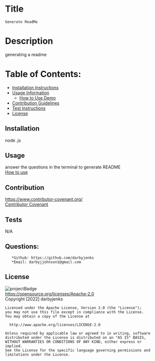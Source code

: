 
  # Title 
    Generate ReadMe 
  # Description 
   generating a readme 
  # Table of Contents: <br> 
   * [Installation Instructions](#installation)
   * [Usage Information](#usage)
      * [How to Use Demo](#usage)
   * [Contribution Guidelines](#contribution)
   * [Test Instructions](#tests)
   * [License](#license) 
  ## Installation 
   node .js
  ## Usage 
  answer the questions in the terminal to generate README <br>
  [How to use](https://watch.screencastify.com/v/C5FfLOFa1oHdkQ1T8wqv)
  ## Contribution 
  https://www.contributor-covenant.org/ <br>
  [Contributor Covenant](https://www.contributor-covenant.org/)
  ## Tests
   N/A
  ## Questions: <br> 
       *Github: https://github.com/darbyjenks
       *Email: darbyjjohnson1@gmail.com
  ## License
  ![projectBadge](https://img.shields.io/badge/license-Apache-blue) <br>
  https://opensource.org/licenses/Apache-2.0 <br>
     Copyright [2022] darbyjenks

    Licensed under the Apache License, Version 2.0 (the "License");
    you may not use this file except in compliance with the License.
    You may obtain a copy of the License at
 
      http://www.apache.org/licenses/LICENSE-2.0
 
    Unless required by applicable law or agreed to in writing, software
    distributed under the License is distributed on an "AS IS" BASIS,
    WITHOUT WARRANTIES OR CONDITIONS OF ANY KIND, either express or implied.
    See the License for the specific language governing permissions and
    limitations under the License.
